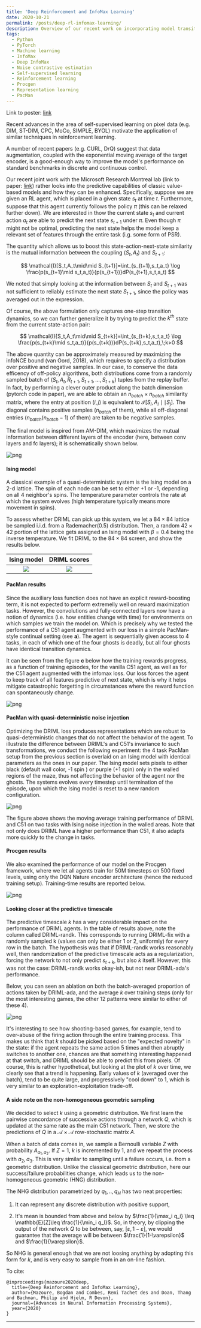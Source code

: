 ```yaml
---
title: 'Deep Reinforcement and InfoMax Learning'
date: 2020-10-21
permalink: /posts/deep-rl-infomax-learning/
description: Overview of our recent work on incorporating model transition dynamics into convolutions using the infoNCE loss.
tags:
  - Python
  - PyTorch
  - Machine learning
  - InfoMax
  - Deep InfoMax
  - Noise contrastive estimation
  - Self-supervised learning
  - Reinforcement learning
  - Procgen
  - Representation learning
  - PacMan
---
```


Link to poster: [link](/files/driml/DRIML_poster_(NeurIPS2020).pdf)

Recent advances in the area of self-supervised learning on pixel data (e.g. DIM, ST-DIM, CPC, MoCo, SIMPLE, BYOL) motivate the application of similar techniques in reinforcement learning.

A number of recent papers (e.g. CURL, DrQ) suggest that data augmentation, coupled with the exponential moving average of the target encoder, is a good-enough way to improve the model's performance on standard benchmarks in discrete and continuous control.

Our recent joint work with the Microsoft Research Montreal lab (link to paper: [link](https://arxiv.org/abs/2006.07217)) rather looks into the predictive capabilities of classic value-based models and how they can be enhanced. Specifically, suppose we are given an RL agent, which is placed in a given state $s_t$ at time $t$. Furthermore, suppose that this agent currently follows the policy $\pi$ (this can be relaxed further down). We are interested in thow the current state $s_t$ and current action $a_t$ are able to predict the next state $s_{t+1}$ under $\pi$. Even though $\pi$ might not be optimal, predicting the next state helps the model keep a relevant set of features through the entire task (i.g. some form of PSR).

The quantity which allows us to boost this state-action-next-state similarity is the mutual information between the coupling $(S_t,A_t)$ and $S_{t+1}$:

$$
\mathcal{I}[S_t,A_t\mid\mid S_{t+1}]=\int_{s_{t+1},s_t,a_t} \log \frac{p(s_{t+1}\mid s_t,a_t)}{p(s_{t+1})}dP(s_{t+1},s_t,a_t)
$$

We noted that simply looking at the information between $S_t$ and $S_{t+1}$ was not sufficient to reliably estimate the next state $S_{t+1}$, since the policy was averaged out in the expression.

Of course, the above formulation only captures one-step transition dynamics, so we can further generalize it by trying to predict the $k^{th}$ state from the current state-action pair:

$$
\mathcal{I}[S_t,A_t\mid\mid S_{t+k}]=\int_{s_{t+k},s_t,a_t} \log \frac{p(s_{t+k}\mid s_t,a_t)}{p(s_{t+k})}dP(s_{t+k},s_t,a_t),\;k>0
$$

The above quantity can be approximately measured by maximizing the infoNCE bound (van Oord, 2018), which requires to specify a distribution over positive and negative samples. In our case, to conserve the data efficency of off-policy algorithms, both distributions come from a randomly sampled batch of $(S_t,A_t,R_{t+1},S_{t+1},...,S_{t+k})$ tuples from the replay buffer. In fact, by performing a clever outer product along the batch dimension (pytorch code in paper), we are able to obtain an $n_{batch} \times n_{batch}$ similarity matrix, where the entry at position $(i,j)$ is equivalent to $\mathcal{I}[S_i,A_i\mid\mid S_j]$. The diagonal contains positive samples ($n_{batch}$ of them), while all off-diagonal entries ($n_{batch}(n_{batch}-1)$ of them) are taken to be negative samples.

The final model is inspired from AM-DIM, which maximizes the mutual information between different layers of the encoder (here, between conv layers and fc layers); it is schematically shown below.


![png](/files/driml/fig7-model-01.png)

#### Ising model

A classical example of a quasi-deterministic system is the Ising model on a 2-d lattice. The spin of each node can be set to either +1 or -1, depending on all 4 neighbor's spins. The temperature parameter controls the rate at which the system evolves (high temperature typically means more movement in spins).

To assess whether DRIML can pick up this system, we let a $84\times 84$ lattice be sampled i.i.d. from a Rademacher(0.5) distribution. Then, a random $42\times 42$ portion of the lattice gets assigned an Ising model with $\beta=0.4$ being the inverse temperature. We fit DRIML to the $84\times 84$ screen, and show the results below.


Ising model             |  DRIML scores
:-------------------------:|:-------------------------:
![](/files/driml/Ising_evolution.gif)  |  ![](/files/driml/DRIML_evolution.gif)


<!-- <div class="row">
<div class="column">
<img src="/files/driml/Ising_evolution.gif" width="200"></div>
<div class="column">
<img src="/files/driml/DRIML_evolution.gif" width="200"></div>
</div> -->

#### PacMan results

Since the auxiliary loss function does not have an explicit reward-boosting term, it is not expected to perform extremelly well on reward maximization tasks. However, the convolutions and fully-connected layers now have a notion of dynamics (i.e. how entities change with time) for environments on which samples we train the model on. Which is precisely why we tested the performance of a C51 agent augmented with our loss in a simple PacMan-style continual setting (see **a**). The agent is sequentially given access to 4 tasks, in each of which one of the four ghosts is deadly, but all four ghosts have identical transition dynamics. 

It can be seen from the figure **c** below how the training rewards progress, as a function of training episodes, for the vanilla C51 agent, as well as for the C51 agent augmented with the infomax loss. Our loss forces the agent to keep track of all features predictive of next state, which is why it helps mitigate catastrophic forgetting in circumstances where the reward function can spontaneously change.

![png](/files/driml/fig3-pocman-nce-eps-01.png)

#### PacMan with quasi-deterministic noise injection

Optimizing the DRIML loss produces representations which are robust to quasi-deterministic changes that do not affect the behavior of the agent. To illustrate the difference between DRIML's and C51's invariance to such transformations, we conduct the following experiment: the 4 task PacMan setup from the previous section is overlaid on an Ising model with identical parameters as the ones in our paper. The Ising model sets pixels to either black (default wall color, -1 spin ) or purple (+1 spin) only in the walled regions of the maze, thus not affecting the behavior of the agent nor the ghosts. The systems evolves every timestep until termination of the episode, upon which the Ising model is reset to a new random configuration.

![png](/files/driml/pacman_ising_noise.png)

The figure above shows the moving average training performance of DRIML and C51 on two tasks with Ising noise injection in the walled areas. Note that not only does DRIML have a higher performance than C51, it also adapts more quickly to the change in tasks.

#### Procgen results

We also examined the performance of our model on the Procgen framework, where we let all agents train for 50M timesteps on 500 fixed levels, using only the DQN Nature encoder architecture (hence the reduced training setup). Training-time results are reported below.

![png](/files/driml/procgen_table.PNG)

#### Looking closer at the predictive timescale

The predictive timescale *k* has a very considerable impact on the performance of DRIML agents. In the table of results above, note the column called DRIML-randk. This corresponds to running DRIML-fix with a randomly sampled k (values can only be either 1 or 2, uniformly) for every row in the batch. The hypothesis was that if DRIML-randk works reasonably well, then randomization of the predictive timescale acts as a regularization, forcing the network to not only predict $s_{t+k}$, but also $k$ itself. However, this was not the case: DRIML-randk works okay-ish, but not near DRIML-ada's performance.

Below, you can seen an ablation on both the batch-averaged proportion of actions taken by DRIML-ada, and the average $k$ over training steps (only for the most interesting games, the other 12 patterns were similar to either of these 4).

![png](/files/driml/fig8_procgen_actions-01.png)

It's interesting to see how shooting-based games, for example, tend to over-abuse of the firing action through the entire training process. This makes us think that $k$ should be picked based on the "expected novelty" in the state: if the agent repeats the same action 5 times and then abruptly switches to another one, chances are that something interesting happened at that switch, and DRIML should be able to predict this from pixels.
Of course, this is rather hypothetical, but looking at the plot of $k$ over time, we clearly see that a trend is happening. Early values of $k$ (averaged over the batch), tend to be quite large, and progressively "cool down" to 1, which is very similar to an exploration-exploitation trade-off.

#### A side note on the non-homogeneous geometric sampling

We decided to select $k$ using a geometric distribution. We first learn the pairwise concordance of successive actions through a network $Q$, which is updated at the same rate as the main C51 network. Then, we store the predictions of $Q$ in a $\mathcal{A}\times\mathcal{A}$ row-stochastic matrix $A$.

When a batch of data comes in, we sample a Bernoulli variable $Z$ with probability $A_{a_1,a_2}$. If $Z=1$, $k$ is incremented by 1, and we repeat the process with $a_2,a_3$. This is very similar to sampling until a failure occurs, i.e. from a geometric distribution. Unlike the classical geometric distribution, here our success/failure probabilities change, which leads us to the non-homogeneous geometric (HNG) distribution.

The NHG distribution parametrized by $q_1,..,q_H$ has two neat properties:

1. It can represent any discrete distribution with positive support,

2. It's mean is bounded from above and below by $\frac{1}{\max_i q_i} \leq \mathbb{E}[Z]\leq \frac{1}{\min_i q_I}$. So, in theory, by clipping the output of the network $Q$ to be between, say, $[\varepsilon,1-\varepsilon]$, we would guarantee that the average will be between $\frac{1}{1-\varepsilon}$ and $\frac{1}{\varepsilon}$.

So NHG is general enough that we are not loosing anything by adopting this form for $k$, and is very easy to sample from in an on-line fashion.

To cite:
```
@inproceedings{mazoure2020deep,
  title={Deep Reinforcement and InfoMax Learning},
  author={Mazoure, Bogdan and Combes, Remi Tachet des and Doan, Thang and Bachman, Philip and Hjelm, R Devon},
  journal={Advances in Neural Information Processing Systems},
  year={2020}
}
```

------
